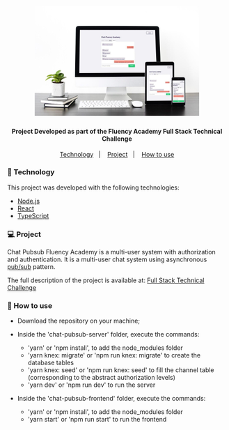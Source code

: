 <h1 align="center">
    <img alt="Chat Pubsub" title="#chat-pubsub" src=".github/chat-pubsub.jpg" width="75%" />
</h1>

<h4 align="center">
  Project Developed as part of the Fluency Academy Full Stack Technical Challenge
</h4>

<p align="center">
  <a href="#-tecnologias">Technology</a>&nbsp;&nbsp;&nbsp;|&nbsp;&nbsp;&nbsp;
  <a href="#-projeto">Project</a>&nbsp;&nbsp;&nbsp;|&nbsp;&nbsp;&nbsp;
  <a href="#-como-contribuir">How to use</a>
</p>

### 🚀 Technology

This project was developed with the following technologies:

- [Node.js](https://nodejs.org/en/)
- [React](https://reactjs.org)
- [TypeScript](https://www.typescriptlang.org/)

### 💻 Project

Chat Pubsub Fluency Academy is a multi-user system with authorization and authentication. It is a multi-user chat system using asynchronous [pub/sub](https://en.wikipedia.org/wiki/Publish%E2%80%93subscribe_pattern) pattern.

The full description of the project is available at: [Full Stack Technical Challenge](https://www.notion.so/Full-Stack-Backend-Frontend-5477ce83b51b4a44bd9528c50b48ed49)

### 🤔 How to use

- Download the repository on your machine;

- Inside the 'chat-pubsub-server' folder, execute the commands:

  - 'yarn' or 'npm install', to add the node_modules folder
  - 'yarn knex: migrate' or 'npm run knex: migrate' to create the database tables
  - 'yarn knex: seed' or 'npm run knex: seed' to fill the channel table (corresponding to the abstract authorization levels)
  - 'yarn dev' or 'npm run dev' to run the server

- Inside the 'chat-pubsub-frontend' folder, execute the commands:
  - 'yarn' or 'npm install', to add the node_modules folder
  - 'yarn start' or 'npm run start' to run the frontend

